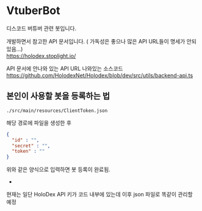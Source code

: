 # VtuberBot
디스코드 버튜버 관련 봇입니다.


개발하면서 참고한 API 문서입니다. ( 가독성은 좋으나 많은 API URL들이 명세가 안되있음...)    
https://holodex.stoplight.io/

API 문서에 안나와 있는 API URL 나와있는 소스코드    
https://github.com/HolodexNet/Holodex/blob/dev/src/utils/backend-api.ts


## 본인이 사용할 봇을 등록하는 법
```
./src/main/resources/ClientToken.json
```
해당 경로에 파일을 생성한 후 
```Json
{
  "id" : "",
  "secret" : "",
  "token" : ""
}
```
위와 같은 양식으로 입력하면 봇 등록이 완료됨.

+

현재는 일단 HoloDex API 키가 코드 내부에 있는데
이후 json 파일로 똑같이 관리할 예정
